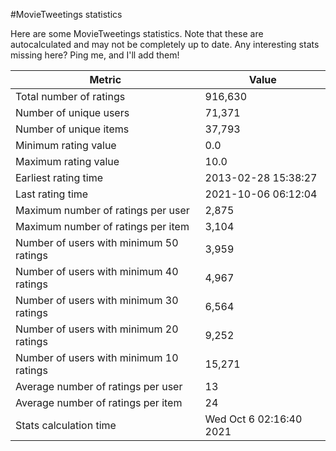 #MovieTweetings statistics

Here are some MovieTweetings statistics. Note that these are autocalculated and may not be completely up to date. Any interesting stats missing here? Ping me, and I'll add them!

Metric | Value
--- | ---
Total number of ratings                 | 916,630
Number of unique users                  | 71,371
Number of unique items                  | 37,793
Minimum rating value                    | 0.0
Maximum rating value                    | 10.0
Earliest rating time                    | 2013-02-28 15:38:27
Last rating time                        | 2021-10-06 06:12:04
Maximum number of ratings per user      | 2,875
Maximum number of ratings per item      | 3,104
Number of users with minimum 50 ratings | 3,959
Number of users with minimum 40 ratings | 4,967
Number of users with minimum 30 ratings | 6,564
Number of users with minimum 20 ratings | 9,252
Number of users with minimum 10 ratings | 15,271
Average number of ratings per user      | 13
Average number of ratings per item      | 24
Stats calculation time                  | Wed Oct  6 02:16:40 2021

